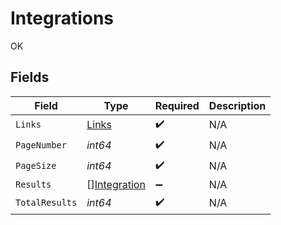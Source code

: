 # Integrations

OK


## Fields

| Field                                               | Type                                                | Required                                            | Description                                         |
| --------------------------------------------------- | --------------------------------------------------- | --------------------------------------------------- | --------------------------------------------------- |
| `Links`                                             | [Links](../../models/shared/links.md)               | :heavy_check_mark:                                  | N/A                                                 |
| `PageNumber`                                        | *int64*                                             | :heavy_check_mark:                                  | N/A                                                 |
| `PageSize`                                          | *int64*                                             | :heavy_check_mark:                                  | N/A                                                 |
| `Results`                                           | [][Integration](../../models/shared/integration.md) | :heavy_minus_sign:                                  | N/A                                                 |
| `TotalResults`                                      | *int64*                                             | :heavy_check_mark:                                  | N/A                                                 |